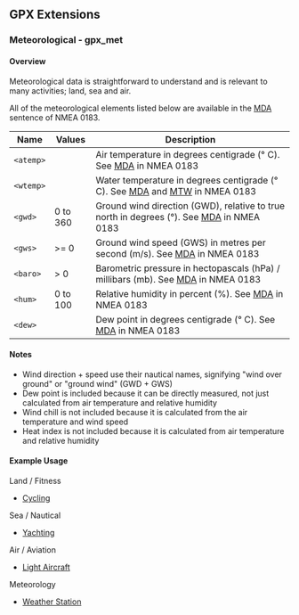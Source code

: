 ## GPX Extensions

### Meteorological - gpx_met

#### Overview

Meteorological data is straightforward to understand and is relevant to many activities; land, sea and air.

All of the meteorological elements listed below are available in the [MDA](https://gpsd.gitlab.io/gpsd/NMEA.html#_mda_meteorological_composite) sentence of NMEA 0183.

| Name      | Values   | Description                                                  |
| --------- | -------- | ------------------------------------------------------------ |
| `<atemp>` |          | Air temperature in degrees centigrade (° C).  See [MDA](https://gpsd.gitlab.io/gpsd/NMEA.html#_mda_meteorological_composite) in NMEA 0183 |
| `<wtemp>` |          | Water temperature in degrees centigrade (° C). See [MDA](https://gpsd.gitlab.io/gpsd/NMEA.html#_mda_meteorological_composite) and [MTW](https://gpsd.gitlab.io/gpsd/NMEA.html#_mtw_mean_temperature_of_water) in NMEA 0183 |
| `<gwd>`   | 0 to 360 | Ground wind direction (GWD), relative to true north in degrees (°). See [MDA](https://gpsd.gitlab.io/gpsd/NMEA.html#_mda_meteorological_composite) in NMEA 0183 |
| `<gws>`   | >= 0     | Ground wind speed (GWS) in metres per second (m/s). See [MDA](https://gpsd.gitlab.io/gpsd/NMEA.html#_mda_meteorological_composite) in NMEA 0183 |
| `<baro>`  | > 0      | Barometric pressure in hectopascals (hPa) / millibars (mb). See [MDA](https://gpsd.gitlab.io/gpsd/NMEA.html#_mda_meteorological_composite) in NMEA 0183 |
| `<hum>`   | 0 to 100 | Relative humidity in percent (%). See [MDA](https://gpsd.gitlab.io/gpsd/NMEA.html#_mda_meteorological_composite) in NMEA 0183 |
| `<dew>`   |          | Dew point in degrees centigrade (° C). See [MDA](https://gpsd.gitlab.io/gpsd/NMEA.html#_mda_meteorological_composite) in NMEA 0183 |



#### Notes

- Wind direction + speed use their nautical names, signifying "wind over ground" or "ground wind" (GWD + GWS)
- Dew point is included because it can be directly measured, not just calculated from air temperature and relative humidity
- Wind chill is not included because it is calculated from the air temperature and wind speed
- Heat index is not included because it is calculated from air temperature and relative humidity



#### Example Usage

Land / Fitness

- [Cycling](../examples/fit/cycling.md)

Sea / Nautical

- [Yachting](../examples/sea/yacht.md)

Air / Aviation

- [Light Aircraft](../examples/air/aircraft.md) 

Meteorology

- [Weather Station](../examples/met/weather.md)

